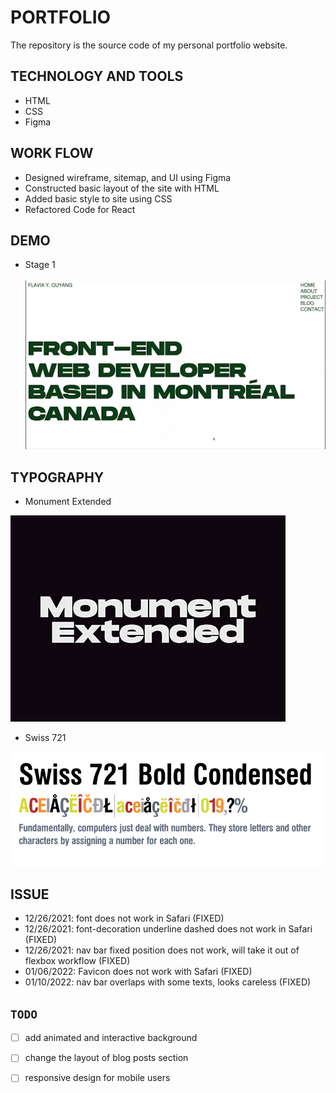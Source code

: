 # PORTFOLIO

The repository is the source code of my personal portfolio website.<br>

## TECHNOLOGY AND TOOLS

- HTML
- CSS
- Figma

## WORK FLOW

- Designed wireframe, sitemap, and UI using Figma
- Constructed basic layout of the site with HTML
- Added basic style to site using CSS
- Refactored Code for React

## DEMO

- Stage 1 <br><br>
![Demo 001](demo-1.gif)

## TYPOGRAPHY

- Monument Extended<br>

![monument extended font](public/img/Monument-Extended.jpg)

- Swiss 721<br>

![swiss 721](public/img/swiss.png.webp)

## ISSUE

- 12/26/2021: font does not work in Safari (FIXED)
- 12/26/2021: font-decoration underline dashed does not work in Safari (FIXED)
- 12/26/2021: nav bar fixed position does not work, will take it out of flexbox workflow (FIXED)
- 01/06/2022: Favicon does not work with Safari (FIXED)
- 01/10/2022: nav bar overlaps with some texts, looks careless (FIXED)

## `TODO`

- [ ] add animated and interactive background
- [ ] change the layout of blog posts section
- [ ] responsive design for mobile users





